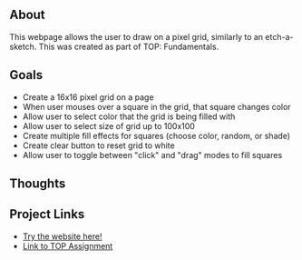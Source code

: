 ## About
This webpage allows the user to draw on a pixel grid, similarly to an etch-a-sketch. This was created as part of TOP: Fundamentals.

## Goals
* Create a 16x16 pixel grid on a page
* When user mouses over a square in the grid, that square changes color
* Allow user to select color that the grid is being filled with
* Allow user to select size of grid up to 100x100
* Create multiple fill effects for squares (choose color, random, or shade)
* Create clear button to reset grid to white
* Allow user to toggle between "click" and "drag" modes to fill squares

## Thoughts


## Project Links
- [Try the website here!](https://copaiement.github.io/etch-a-sketch/)
- [Link to TOP Assignment](https://www.theodinproject.com/lessons/etch-a-sketch)
